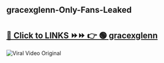 
 ## gracexglenn-Only-Fans-Leaked

# <h2><a href="https://clipsfans.com/gracexglenn&ref=git">🔗 Click to LINKS ⏩⏩ 👉 🟢 gracexglenn </a></h2>

<a href="https://clipsfans.com/gracexglenn&ref=git" rel="nofollow" data-target="animated-image.originalLink"><img src="https://i.ibb.co.com/xMMVF88/686577567.gif" alt="Viral Video Original" style="max-width: 100%; display: inline-block;" data-target="animated-image.originalImage"></a>
